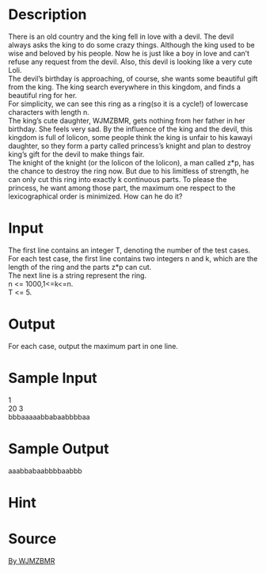 
# Description

<div class="content"><div>There is an old country and the king fell in love with a devil. The devil always asks the king to do some crazy things. Although the king used to be wise and beloved by his people. Now he is just like a boy in love and can’t refuse any request from the devil. Also, this devil is looking like a very cute Loli.</div>
<div></div>
<div>The devil’s birthday is approaching, of course, she wants some beautiful gift from the king. The king search everywhere in this kingdom, and finds a beautiful ring for her.</div>
<div></div>
<div>For simplicity, we can see this ring as a ring(so it is a cycle!) of lowercase characters with length n.</div>
<div></div>
<div>The king’s cute daughter, WJMZBMR, gets nothing from her father in her birthday. She feels very sad. By the influence of the king and the devil, this kingdom is full of lolicon, some people think the king is unfair to his kawayi daughter, so they form a party called princess’s knight and plan to destroy king’s gift for the devil to make things fair.</div>
<div></div>
<div>The knight of the knight (or the lolicon of the lolicon), a man called z*p, has the chance to destroy the ring now. But due to his limitless of strength, he can only cut this ring into exactly k continuous parts. To please the princess, he want among those part, the maximum one respect to the lexicographical order is minimized. How can he do it?</div>
<p></p></div>

# Input

<div class="content"><div>The first line contains an integer T, denoting the number of the test cases.</div>
<div>For each test case, the first line contains two integers n and k, which are the length of the ring and the parts z*p can cut.</div>
<div>The next line is a string represent the ring.</div>
<div></div>
<div>n &lt;= 1000,1&lt;=k&lt;=n.</div>
<div>T &lt;= 5.</div>
<p></p></div>

# Output

<div class="content"><div>For each case, output the maximum part in one line.</div>
<p></p></div>

# Sample Input

<div class="content"><span class="sampledata">1<br/>
20 3<br/>
bbbaaaaabbabaabbbbaa</span></div>

# Sample Output

<div class="content"><span class="sampledata">aaabbabaabbbbaabbb<br/>
</span></div>

# Hint

<div class="content"><p></p></div>

# Source

<div class="content"><p><a href="problemset.php?search=By WJMZBMR">By WJMZBMR</a></p></div>

